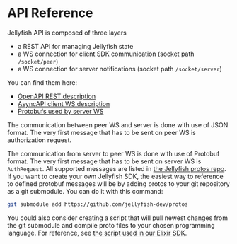 # API Reference

Jellyfish API is composed of three layers
* a REST API for managing Jellyfish state
* a WS connection for client SDK communication (socket path `/socket/peer`) 
* a WS connection for server notifications (socket path `/socket/server`)

You can find them here:
* [OpenAPI REST description](https://github.com/jellyfish-dev/jellyfish/blob/main/openapi.yaml)
* [AsyncAPI client WS description](https://github.com/jellyfish-dev/jellyfish/blob/main/docs/jellyfish-ws.yaml)
* [Protobufs used by server WS](https://github.com/jellyfish-dev/protos/blob/master/jellyfish/server_notifications.proto)

The communication between peer WS and server is done with use of JSON format.
The very first message that has to be sent on peer WS is
authorization request.


The communication from server to peer WS is done with use of Protobuf format.
The very first message that has to be sent on server WS is `AuthRequest`.
All supported messages are listed in [the Jellyfish protos repo](https://github.com/jellyfish-dev/protos).
If you want to create your own Jellyfish SDK, the easiest way to reference to defined protobuf messages will be by adding protos to your git repository as a git submodule. You can do it with this command:

```bash
git submodule add https://github.com/jellyfish-dev/protos
```

You could also consider creating a script that will pull newest changes from the git submodule and compile proto files to your chosen programming language. For reference, see [the script used in our Elixir SDK](https://github.com/jellyfish-dev/elixir_server_sdk/blob/master/compile_proto.sh).
